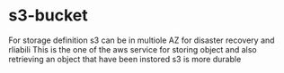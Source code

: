 # s3-bucket
For storage
definition
s3 can be in multiole AZ for disaster recovery and rliabili
This is the one of the aws service for storing object and also retrieving an object that have been instored
s3 is more durable

